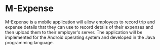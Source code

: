 # M-Expense
M-Expense is a mobile application will allow employees to record trip and expense details that they can use to record details of their expenses and then upload them to their employer's server. The application will be implemented for the Android operating system and developed in the Java programming language.
